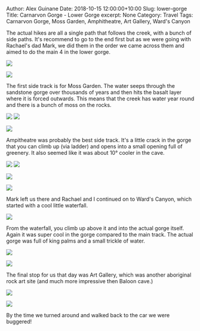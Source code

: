 Author: Alex Guinane
Date: 2018-10-15 12:00:00+10:00
Slug: lower-gorge
Title: Carnarvon Gorge - Lower Gorge
excerpt: None
Category: Travel
Tags: Carnarvon Gorge, Moss Garden, Amphitheatre, Art Gallery, Ward's Canyon


The actual hikes are all a single path that follows the creek, with a bunch of side paths.
It's recommend to go to the end first but as we were going with Rachael's dad Mark,
we did them in the order we came across them and aimed to do the main 4 in the lower gorge.

![](/images/2018/2018-10-15-lower-gorge\creek.JPG "")

![](/images/2018/2018-10-15-lower-gorge\valley.JPG "")

The first side track is for Moss Garden.
The water seeps through the sandstone gorge over thousands of years and then hits the basalt layer where it is forced outwards.
This means that the creek has water year round and there is a bunch of moss on the rocks.

![](/images/2018/2018-10-15-lower-gorge\moss-garden1.JPG "")
![](/images/2018/2018-10-15-lower-gorge\moss-garden2.JPG "")

![](/images/2018/2018-10-15-lower-gorge\moss-garden3.JPG "")

Ampitheatre was probably the best side track. It's a little crack in the gorge that you can climb up (via ladder) and opens into a small opening full of greenery.
It also seemed like it was about 10° cooler in the cave.

![](/images/2018/2018-10-15-lower-gorge\amphitheatre1.JPG "")
![](/images/2018/2018-10-15-lower-gorge\amphitheatre2.JPG "")

![](/images/2018/2018-10-15-lower-gorge\amphitheatre3.JPG "")

![](/images/2018/2018-10-15-lower-gorge\amphitheatre4.JPG "")

Mark left us there and Rachael and I continued on to Ward's Canyon, which started with a cool little waterfall.

![](/images/2018/2018-10-15-lower-gorge\wards-canyon1.JPG "")

From the waterfall, you climb up above it and into the actual gorge itself.
Again it was super cool in the gorge compared to the main track.
The actual gorge was full of king palms and a small trickle of water.

![](/images/2018/2018-10-15-lower-gorge\wards-canyon2.JPG "")

![](/images/2018/2018-10-15-lower-gorge\wards-canyon3.JPG "")

The final stop for us that day was Art Gallery, which was another aboriginal rock art site
(and much more impressive then Baloon cave.)

![](/images/2018/2018-10-15-lower-gorge\art-gallery2.JPG "")

![](/images/2018/2018-10-15-lower-gorge\art-gallery1.JPG "")

By the time we turned around and walked back to the car we were buggered!